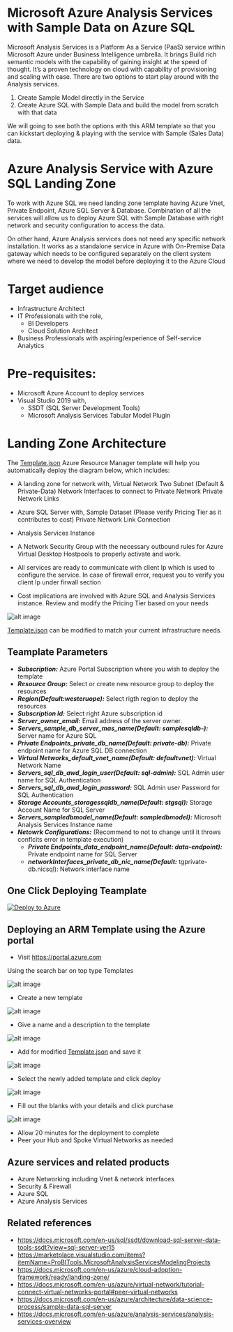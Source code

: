 # Microsoft Azure Analysis Services with Sample Data on Azure SQL
Microsoft Analysis Services is a Platform As a Service (PaaS) service within Microsoft Azure under Business Intelligence umbrella. It brings Build rich semantic models with the capability of gaining insight at the speed of thought. It’s a proven technology on cloud with capability of provisioning and scaling with ease. There are two options to start play around with the Analysis services. 

1.  Create Sample Model directly in the Service
2.  Create Azure SQL with Sample Data and build the model from scratch with that data 

We will going to see both the options with this ARM template so that you can kickstart deploying & playing with the service with Sample (Sales Data) data.

# Azure Analysis Service with Azure SQL Landing Zone

To work with Azure SQL we need landing zone template having Azure Vnet, Private Endpoint, Azure SQL Server & Database. Combination of all the services will allow us to deploy Azure SQL with Sample Database with right network and security configuration to access the data. 

On other hand, Azure Analysis services does not need any specific network installation. It works as a standalone service in Azure with On-Premise Data gateway which needs to be configured separately on the client system where we need to develop the model before deploying it to the Azure Cloud

# Target audience

- Infrastructure Architect
- IT Professionals with the role,
    - BI Developers
    - Cloud Solution Architect
- Business Professionals with aspiring/experience of Self-service Analytics

# Pre-requisites:
-   Microsoft Azure Account to deploy services
-   Visual Studio 2019 with,
    - SSDT (SQL Server Development Tools)
    - Microsoft Analysis Services Tabular Model Plugin

# Landing Zone Architecture

The [Template.json](https://raw.githubusercontent.com/git-pranayshah/AnalysisService/master/template.json) Azure Resource Manager template will help you automatically deploy the diagram below, which includes:

- A landing zone for network with,
    Virtual Network
    Two Subnet (Default & Private-Data)
    Network Interfaces to connect to Private Network
    Private Network Links
- Azure SQL Server with,
    Sample Dataset (Please verify Pricing Tier as it contributes to cost)
    Private Network Link Connection
- Analysis Services Instance

- A Network Security Group with the necessary outbound rules for Azure Virtual Desktop Hostpools to properly activate and work.
- All services are ready to communicate with client Ip which is used to configure the service. In case of firewall error, request you to verify you client Ip under firwall section
- Cost implications are involved with Azure SQL and Analysis Services instance. Review and modify the Pricing Tier based on your needs

![alt image](https://github.com/git-pranayshah/AnalysisService/blob/master/images/Landing_Zone_Template.png)

[Template.json](https://raw.githubusercontent.com/git-pranayshah/AnalysisService/master/template.json) can be modified to match your current infrastructure needs.

## Teamplate Parameters
- ***Subscription:*** Azure Portal Subscription where you wish to deploy the template
- ***Resource Group:*** Select or create new resource group to deploy the resources
- ***Region(Default:westeruope):*** Select rigth region to deploy the resources
- ***Subscription Id:*** Select right Azure subscription id
- ***Server_owner_email:*** Email address of the server owner. 
- ***Servers_sample_db_server_mas_name(Default: samplesqldb-<Unique string based on resource group>):*** Server name for Azure SQL 
- ***Private Endpoints_private_db_name(Default: private-db):*** Private endpoint name for Azure SQL DB connection
- ***Virtual Networks_default_vnet_name(Default: defaultvnet):*** Virtual Network Name
- ***Servers_sql_db_awd_login_user(Default: sql-admin):*** SQL Admin user name for SQL Authentication
- ***Servers_sql_db_awd_login_password:*** SQL Admin user Password for SQL Authentication
- ***Storage Accounts_storagessqldb_name(Default: stgsql<Unique string based on resource group>):*** Storage Account Name for SQL Server
- ***Servers_sampledbmodel_name(Default: sampledbmodel):*** Microsoft Analysis Services Instance name
- ***Netowrk Configurations:*** (Recommend to not to change until it throws conflcits error in template execution)
    - ***Private Endpoints_data_endpoint_name(Default: data-endpoint):*** Private endpoint name for SQL Server
    - ***networkInterfaces_private_db_nic_name(Default:*** tgprivate-db.nicsql<Unique string based on resource group>): Network interface name
## One Click Deploying Teamplate
<!-- Powershell command for Translating Git URL for template.json
    $url = "https://raw.githubusercontent.com/git-pranayshah/AnalysisService/master/template.json"
    [uri]::EscapeDataString($url)
    >> uri = https%3A%2F%2Fraw.githubusercontent.com%2Fgit-pranayshah%2FAnalysisService%2Fmaster%2Ftemplate.json

Base URL: https://portal.azure.com/#create/Microsoft.Template/uri
Final URL: <Base URL>/<uri>
-->
[![Deploy to Azure](https://aka.ms/deploytoazurebutton)](https://portal.azure.com/#create/Microsoft.Template/uri/https%3A%2F%2Fraw.githubusercontent.com%2Fgit-pranayshah%2FAnalysisService%2Fmaster%2Ftemplate.json)

## Deploying an ARM Template using the Azure portal

- Visit https://portal.azure.com

Using the search bar on top type Templates

![alt image](https://github.com/git-pranayshah/AnalysisService/blob/master/images/Search.png)

- Create a new template

![alt image](https://github.com/git-pranayshah/AnalysisService/blob/master/images/create.png)

- Give a name and a description to the template

![alt image](https://github.com/git-pranayshah/AnalysisService/blob/master/images/Name%20and%20Description.png)

- Add for modified [Template.json](https://raw.githubusercontent.com/git-pranayshah/AnalysisService/master/template.json) and save it

![alt image](https://github.com/git-pranayshah/AnalysisService/blob/master/images/add%20code.png)

- Select the newly added template and click deploy

![alt image](https://github.com/git-pranayshah/AnalysisService/blob/master/images/Select%20and%20deploy%20template.png)

- Fill out the blanks with your details and click purchase

![alt image](https://github.com/git-pranayshah/AnalysisService/blob/master/images/Fill%20out%20the%20details%20and%20purchase.png)

- Allow 20 minutes for the deployment to complete
- Peer your Hub and Spoke Virtual Networks as needed

## Azure services and related products

- Azure Networking including Vnet & network interfaces
- Security & Firewall
- Azure SQL
- Azure Analysis Services

## Related references
- https://docs.microsoft.com/en-us/sql/ssdt/download-sql-server-data-tools-ssdt?view=sql-server-ver15
- https://marketplace.visualstudio.com/items?itemName=ProBITools.MicrosoftAnalysisServicesModelingProjects
- https://docs.microsoft.com/en-us/azure/cloud-adoption-framework/ready/landing-zone/
- https://docs.microsoft.com/en-us/azure/virtual-network/tutorial-connect-virtual-networks-portal#peer-virtual-networks
- https://docs.microsoft.com/en-us/azure/architecture/data-science-process/sample-data-sql-server
- https://docs.microsoft.com/en-us/azure/analysis-services/analysis-services-overview




